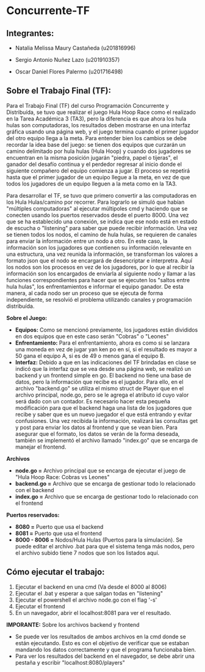 # Concurrente-TF

## **Integrantes:**

- Natalia Melissa Maury Castañeda (u201816996)

- Sergio Antonio Nuñez Lazo (u201910357)

- Oscar Daniel Flores Palermo (u201716498)

## Sobre el Trabajo Final (TF):
Para el Trabajo Final (TF) del curso Programación Concurrente y Distribuída, se tuvo que realizar el juego Hula Hoop Race como el realizado en la Tarea Académica 3 (TA3), pero la diferencia es que ahora los hula hulas son computadoras,  los resultados deben mostrarse en una interfaz gráfica usando una página web, y el juego termina cuando el primer jugador del otro equipo llega a la meta. Para entender bien los cambios se debe recordar la idea base del juego: se tienen dos equipos que curzarán un camino delimitado por hula hulas (Hula Hoop) y cuando dos jugadores se encuentran en la misma posición jugarán "piedra, papel o tijeras", el ganador del desafío continua y el perdedor regresar al inicio donde el siguiente compañero del equipo comienza a jugar. El proceso se repetirá hasta que el primer jugador de un equipo llegue a la meta, en vez de que todos los jugadores de un equipo lleguen a la meta como en la TA3. 

Para desarrollar el TF, se tuvo que primero convertir a las computadoras en los Hula Hulas/camino por recorrer. Para lograrlo se simuló que habían "múltiples computadoras" al ejecutar múltipoles cmd y haciendo que se conecten usando los puertos reservados desde el puerto 8000. Una vez que se ha establecido una conexión, se indica que ese nodo está en estado de escucha o "listening" para saber que puede recibir información. Una vez se tienen todos los nodos, el camino de hula hulas, se requieren de canales para enviar la información entre un nodo a otro. En este caso, la información son los jugadores que contienen su información relevante en una estructura, una vez reunida la información, se transforman los valores a formato json que el nodo se encargará de desencriptar e interpretra. Aquí los nodos son los procesos en vez de los jugadores, por lo que al recibir la información son los encargados de enviarla al siguiente nodo y llamar a las funciones correspondientes para hacer que se ejecuten los "saltos entre hula hulas", los enfrentamientos e informar el equipo ganador. De esta manera, al cada nodo ser un proceso que se ejecuta de forma independiente, se resolvió el problema utilizando canales y programación distribuída.

**Sobre el Juego:**
- **Equipos:** Como se mencionó previamente, los jugadores están divididos en dos equipos que en este caso serán "Cobras" o "Leones"
- **Enfrentamiento:** Para el enfrentamiento, ahora es como si se lanzara una moneda en vez de jugar yan ken po en sí, si el resultado es mayor a 50 gana el equipo A, si es de 49 o menos gana el equipo B.
- **Interfaz:** Debido a que en las indicaciones del TF brindadas en clase se indicó que la interfaz que se vea desde una página web, se realizó un backend y un frontend simple en go. El backend no tiene una  base de datos, pero la información que recibe es el jugador. Para ello, en el archivo "backend.go" se utiliza el mismo struct de Player que en el archivo principal, node.go, pero se le agrega el atributo id cuyo valor será dado con un contador. Es necesario hacer esta pequeña modificación para que el backend haga una lista de los jugadores que recibe y saber que es un nuevo juegador el que está entrando y evitar confusiones. Una vez recibida la información, realizará las consultas get y post para enviar los datos al frontend y que se vean bien. Para asegurar que el formato, los datos se verán de la forma deseada, también se implementó el archivo llamado "index.go" que se encarga de manejar el frontend. 

**Archivos**
- **node.go =** Archivo principal que se encarga de ejecutar el juego de "Hula Hoop Race: Cobras vs Leones"
- **backend.go =** Archivo que se encarga de gestionar todo lo relacionado con el backend
- **index.go =** Archivo que se encarga de gestionar todo lo relacionado con el frontend

**Puertos reservados:**
- **8080 =** Puerto que usa el backend
- **8081 =** Puerto que usa el frontend
- **8000 - 8006 =** Nodos/Hula Hulas (Puertos para la simulación). Se puede editar el archivo .bat para que el sistema tenga más nodos, pero el archivo subido tiene 7 nodos que son los listados aquí. 

## Cómo ejecutar el trabajo:
1. Ejecutar el backend en una cmd (Va desde el 8000 al 8006)
2. Ejecutar el .bat y esperar a que salgan todas en "listening"
3. Ejecutar el powershell el archivo node.go con el flag '-s'
4. Ejecutar el frontend
5. En un navegador, abrir el localhost:8081 para ver el resultado.

**IMPORANTE:** Sobre los archivos backend y frontend
- Se puede ver los resultados de ambos archivos en la cmd donde se están ejecutando. Esto es con el objetivo de verificar que se estaban mandando los datos correctamente y que el programa funcionaba bien.
- Para ver los resultados del backend en el navegador, se debe abrir una pestaña y escribir "localhost:8080/players"
